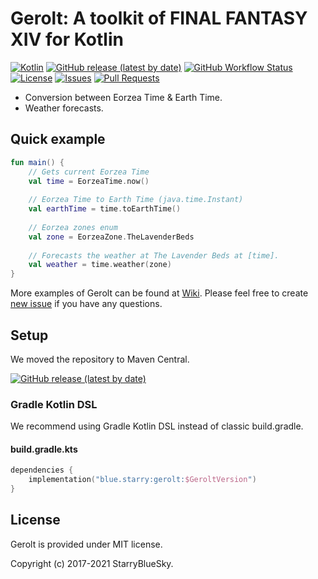 # Gerolt: A toolkit of FINAL FANTASY XIV for Kotlin

[![Kotlin](https://img.shields.io/badge/Kotlin-1.4.30-blue.svg)](https://kotlinlang.org)
[![GitHub release (latest by date)](https://img.shields.io/github/v/release/StarryBlueSky/Gerolt)](https://github.com/StarryBlueSky/Gerolt/releases)
[![GitHub Workflow Status](https://img.shields.io/github/workflow/status/StarryBlueSky/Gerolt/Check)](https://github.com/StarryBlueSky/Gerolt)
[![License](https://img.shields.io/github/license/StarryBlueSky/Gerolt.svg)](https://github.com/StarryBlueSky/Gerolt/blob/master/LICENSE)
[![Issues](https://img.shields.io/github/issues/StarryBlueSky/Gerolt.svg)](https://github.com/StarryBlueSky/Gerolt/issues)
[![Pull Requests](https://img.shields.io/github/issues-pr/StarryBlueSky/Gerolt.svg)](https://github.com/StarryBlueSky/Gerolt/pulls)

* Conversion between Eorzea Time & Earth Time.
* Weather forecasts.

## Quick example

```kotlin
fun main() {
    // Gets current Eorzea Time
    val time = EorzeaTime.now()
    
    // Eorzea Time to Earth Time (java.time.Instant)
    val earthTime = time.toEarthTime()
    
    // Eorzea zones enum
    val zone = EorzeaZone.TheLavenderBeds
    
    // Forecasts the weather at The Lavender Beds at [time].
    val weather = time.weather(zone)
}
```

More examples of Gerolt can be found at [Wiki](https://github.com/StarryBlueSky/Gerolt/wiki/Sample). Please feel free to create [new issue](https://github.com/StarryBlueSky/Gerolt/issues/new/choose) if you have any questions.

## Setup

We moved the repository to Maven Central.

[![GitHub release (latest by date)](https://img.shields.io/github/v/release/StarryBlueSky/Gerolt)](https://github.com/StarryBlueSky/Gerolt/releases)

### Gradle Kotlin DSL

We recommend using Gradle Kotlin DSL instead of classic build.gradle.  

#### build.gradle.kts

```kotlin
dependencies {
    implementation("blue.starry:gerolt:$GeroltVersion")
}
```

## License

Gerolt is provided under MIT license.  

Copyright (c) 2017-2021 StarryBlueSky.
